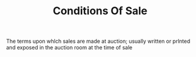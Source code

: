 ---
title: Conditions Of Sale
letter: C
permalink: "/definitions/bld-conditions-of-sale.html"
body: The terms upon whlch sales are made at auction; usually written or prlnted and
  exposed in the auction room at the time of sale
published_at: '2018-07-07'
source: Black's Law Dictionary 2nd Ed (1910)
layout: post
---